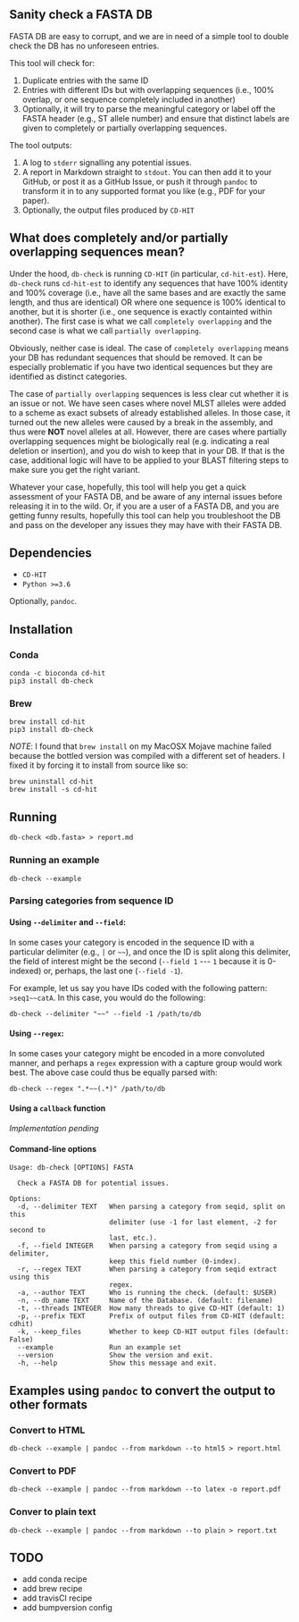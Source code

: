 ## Sanity check a FASTA DB

FASTA DB are easy to corrupt, and we are in need of a simple tool
to double check the DB has no unforeseen entries.

This tool will check for:

1. Duplicate entries with the same ID
2. Entries with different IDs but with overlapping sequences (i.e., 100% overlap, or one sequence completely included in another)
3. Optionally, it will try to parse the meaningful category or label off the FASTA header (e.g., ST allele number) and ensure that distinct labels are given to completely or partially overlapping sequences.

The tool outputs:

1. A log to `stderr` signalling any potential issues.
2. A report in Markdown straight to `stdout`. You can then add it to your GitHub, or post it as a GitHub Issue, or push it through `pandoc` to transform it in to any supported format you like (e.g., PDF for your paper).
3. Optionally, the output files produced by `CD-HIT`

## What does completely and/or partially overlapping sequences mean?

Under the hood, `db-check` is running `CD-HIT` (in particular, `cd-hit-est`). Here, `db-check` runs `cd-hit-est` to identify any sequences that have 100% identity and 100% coverage (i.e., have all the same bases and are exactly the same length, and thus are identical) OR where one sequence is 100% identical to another, but it is shorter (i.e., one sequence is exactly containted within another). The first case is what we call `completely overlapping` and the second case is what we call `partially overlapping`.

Obviously, neither case is ideal. The case of `completely overlapping` means your DB has redundant sequences that should be removed. It can be especially problematic if you have two identical sequences but they are identified as distinct categories.

The case of `partially overlapping` sequences is less clear cut whether it is an issue or not. We have seen cases where novel MLST alleles were added to a scheme as exact subsets of already established alleles. In those case, it turned out the new alleles were caused by a break in the assembly, and thus were **NOT** novel alleles at all. However, there are cases where partially overlapping sequences might be biologically real (e.g. indicating a real deletion or insertion), and you do wish to keep that in your DB. If that is the case, additional logic will have to be applied to your BLAST filtering steps to make sure you get the right variant.

Whatever your case, hopefully, this tool will help you get a quick assessment of your FASTA DB, and be aware of any internal issues before releasing it in to the wild. Or, if you are a user of a FASTA DB, and you are getting funny results, hopefully this tool can help you troubleshoot the DB and pass on the developer any issues they may have with their FASTA DB.

## Dependencies

- `CD-HIT`
- `Python >=3.6`

Optionally, `pandoc`.

## Installation

### Conda

```
conda -c bioconda cd-hit
pip3 install db-check
```

### Brew

```
brew install cd-hit
pip3 install db-check
```

_NOTE_: I found that `brew install` on my MacOSX Mojave machine failed because the bottled version was compiled with a different set of headers. I fixed it by forcing it to install from source like so:

```
brew uninstall cd-hit
brew install -s cd-hit
```

## Running

```
db-check <db.fasta> > report.md
```

### Running an example

```
db-check --example
```

### Parsing categories from sequence ID

#### Using `--delimiter` and `--field`:

In some cases your category is encoded in the sequence ID with a particular delimiter (e.g., `|` or `~~`), and once the ID is split along this delimiter, the field of interest might be the second (`--field 1` --- `1` because it is 0-indexed) or, perhaps, the last one (`--field -1`).

For example, let us say you have IDs coded with the following pattern: `>seq1~~catA`. In this case, you would do the following:

```
db-check --delimiter "~~" --field -1 /path/to/db
```

#### Using `--regex`:

In some cases your category might be encoded in a more convoluted manner, and perhaps a `regex` expression with a capture group would work best. The above case could thus be equally parsed with:

```
db-check --regex ".*~~(.*)" /path/to/db
```

#### Using a `callback` function

_Implementation pending_

#### Command-line options

```
Usage: db-check [OPTIONS] FASTA

  Check a FASTA DB for potential issues.

Options:
  -d, --delimiter TEXT   When parsing a category from seqid, split on this
                         delimiter (use -1 for last element, -2 for second to
                         last, etc.).
  -f, --field INTEGER    When parsing a category from seqid using a delimiter,
                         keep this field number (0-index).
  -r, --regex TEXT       When parsing a category from seqid extract using this
                         regex.
  -a, --author TEXT      Who is running the check. (default: $USER)
  -n, --db_name TEXT     Name of the Database. (default: filename)
  -t, --threads INTEGER  How many threads to give CD-HIT (default: 1)
  -p, --prefix TEXT      Prefix of output files from CD-HIT (default: cdhit)
  -k, --keep_files       Whether to keep CD-HIT output files (default: False)
  --example              Run an example set
  --version              Show the version and exit.
  -h, --help             Show this message and exit.
```

## Examples using `pandoc` to convert the output to other formats

### Convert to HTML

```
db-check --example | pandoc --from markdown --to html5 > report.html
```

### Convert to PDF

```
db-check --example | pandoc --from markdown --to latex -o report.pdf
```

### Conver to plain text

```
db-check --example | pandoc --from markdown --to plain > report.txt
```

## TODO

- add conda recipe
- add brew recipe
- add travisCI recipe
- add bumpversion config
